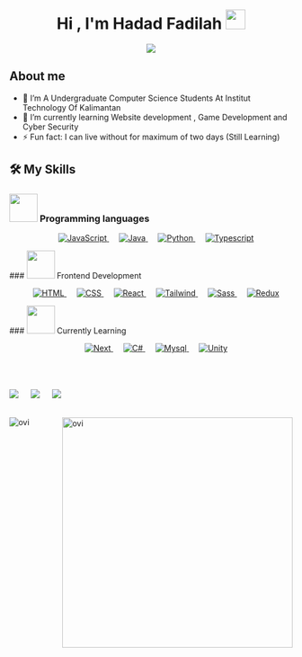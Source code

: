 <h1 align="center">Hi , I'm Hadad Fadilah <img src="https://media.giphy.com/media/hvRJCLFzcasrR4ia7z/giphy.gif" width="35"></h1>
<p align="center">
  <a href="https://github.com/DenverCoder1/readme-typing-svg"><img src="https://readme-typing-svg.herokuapp.com?font=Time+New+Roman&color=%23C8BE25&size=25&center=true&vCenter=true&width=600&height=100&lines=FrontEnd+Web+Developer;Computer+Science+Student;Sometimes+Gamedev;Cyber+Security+Enthusiast;"></a>
</p>

##  About me
- 🔭 I’m A Undergraduate Computer Science Students At Institut Technology Of Kalimantan
- 🌱 I’m currently learning Website development , Game Development and Cyber Security
- ⚡ Fun fact: I can live without for maximum of two days (Still Learning)

## 🛠️ My Skills
### <picture> <img src = "https://github.com/7oSkaaa/7oSkaaa/blob/main/Images/Programming_Languages.gif?raw=true" width = 50px>  </picture> Programming languages

<p align="center">   
  &emsp;
  <a href="https://developer.mozilla.org/en-US/docs/Web/JavaScript" target="_blank"> 
     <img alt="JavaScript" src="https://img.shields.io/badge/JavaScript-323330?style=for-the-badge&logo=javascript&logoColor=F7DF1E">
   </a>
  &emsp;
  <a href="https://www.java.com" target="_blank"> 
    <img alt="Java" src="https://img.shields.io/badge/Java-ED8B00?style=for-the-badge&logo=openjdk&logoColor=white">
  </a>
  &emsp;
   <a href="https://www.python.org" target="_blank">
    <img alt="Python" src="https://img.shields.io/badge/Python-14354C?style=for-the-badge&logo=python&logoColor=white">
  </a>
  &emsp;
  <a href="https://www.typescriptlang.org/"> 
     <img alt="Typescript" src="https://img.shields.io/badge/TypeScript-007ACC?style=for-the-badge&logo=typescript&logoColor=white">
   </a>
</p>
### <picture> <img src = "https://github.com/7oSkaaa/7oSkaaa/blob/main/Images/Front_End.gif?raw=true" width = 50px>  </picture> Frontend Development
<p align="center"> 
  &emsp; 
  <a href="https://www.w3.org/html/" target="_blank"> 
   <img alt="HTML" src="https://img.shields.io/badge/HTML5-E34F26?style=for-the-badge&logo=html5&logoColor=white">
  </a>   
  &emsp;
  <a href="https://www.w3schools.com/css/" target="_blank">
    <img alt="CSS" src="https://img.shields.io/badge/CSS3-1572B6?style=for-the-badge&logo=css3&logoColor=white">
  </a> 
  &emsp;
  <a href="https://react.dev target="_blank">
    <img alt="React" src="https://img.shields.io/badge/React-20232A?style=for-the-badge&logo=react&logoColor=61DAFB">
  </a> 
  &emsp;
  <a href="https://tailwind.org target="_blank">
    <img alt="Tailwind" src="https://img.shields.io/badge/Tailwind_CSS-38B2AC?style=for-the-badge&logo=tailwind-css&logoColor=white">
  </a> 
  &emsp;
  <a href="https://tailwind.org target="_blank">
    <img alt="Sass" src="https://img.shields.io/badge/Sass-CC6699?style=for-the-badge&logo=sass&logoColor=white">
  </a> 
  &emsp;
  <a href="https://tailwind.org target="_blank">
    <img alt="Redux" src="https://img.shields.io/badge/Redux-593D88?style=for-the-badge&logo=redux&logoColor=white">
  </a> 
</p>
 ### <picture> <img src = "https://github.com/7oSkaaa/7oSkaaa/blob/main/Images/Software_Tools.gif?raw=true" width = 50px>  </picture> Currently Learning
 <p align="center">
     &emsp;
  <a href="https://tailwind.org target="_blank">
    <img alt="Next" src="https://img.shields.io/badge/next.js-000000?style=for-the-badge&logo=nextdotjs&logoColor=white">
  </a> 
     &emsp;
  <a href="https://tailwind.org target="_blank">
    <img alt="C#" src="https://img.shields.io/badge/C%23-239120?style=for-the-badge&logo=c-sharp&logoColor=white">
  </a> 
     &emsp;
  <a href="https://tailwind.org target="_blank">
    <img alt="Mysql" src="https://img.shields.io/badge/MySQL-00000F?style=for-the-badge&logo=mysql&logoColor=white">
  </a> 
     &emsp;
  <a href="https://tailwind.org target="_blank">
    <img alt="Unity" src="https://img.shields.io/badge/Unity-100000?style=for-the-badge&logo=unity&logoColor=white">
  </a> 
 </p>
<br><br>
<br>	
<a target="_blank" href="https://www.linkedin.com/in/hadad-fadilah-71895a245/"><img src="https://img.shields.io/badge/-LinkedIn-0077B5?style=for-the-badge&logo=Linkedin&logoColor=white"></img></a>
&emsp;
<a target="_blank" href="mailto:hadadfadilah2354@gmail.com"
><img src="https://img.shields.io/badge/-Gmail-D14836?style=for-the-badge&logo=Gmail&logoColor=white"></img></a>
&emsp;
<a target="_blank" href="https://twitter.com/"><img src="https://img.shields.io/badge/-Twitter-1DA1F2?style=for-the-badge&logo=Twitter&logoColor=white"></img></a>
<br><br>

<p><img align="left" src="https://github-readme-stats.vercel.app/api/top-langs?username=Fadil-Tao&show_icons=true&locale=en&layout=compact&theme=chartreuse-dark" alt="ovi" /></p>
<p>&nbsp;<img align="right" src="https://github-readme-stats.vercel.app/api?username=Fadil_Tao&show_icons=true&locale=en&theme=chartreuse-dark" alt="ovi" width="410" /></p>
<br><br><br><br><br>

<!--
**Fadil-Tao/Fadil-Tao** is a ✨ _special_ ✨ repository because its `README.md` (this file) appears on your GitHub profile.


